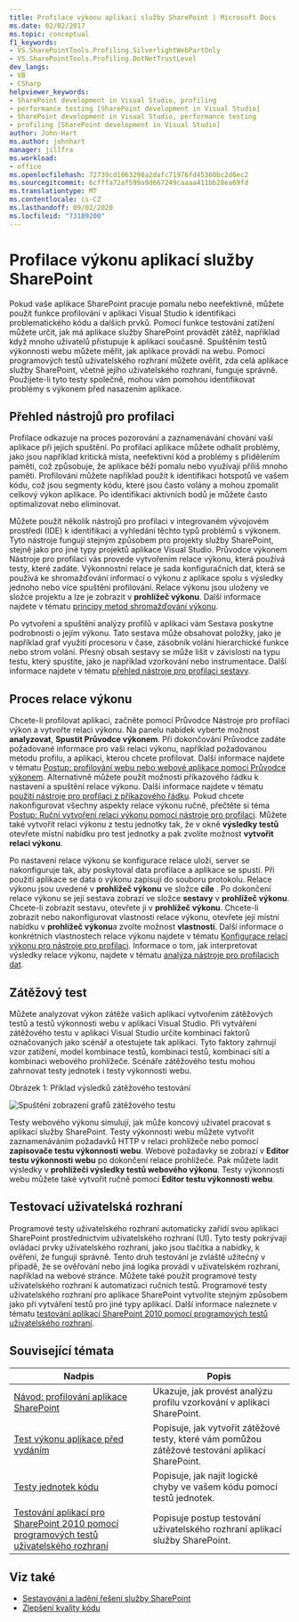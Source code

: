 ```yaml
---
title: Profilace výkonu aplikací služby SharePoint | Microsoft Docs
ms.date: 02/02/2017
ms.topic: conceptual
f1_keywords:
- VS.SharePointTools.Profiling.SilverlightWebPartOnly
- VS.SharePointTools.Profiling.DotNetTrustLevel
dev_langs:
- VB
- CSharp
helpviewer_keywords:
- SharePoint development in Visual Studio, profiling
- performance testing [SharePoint development in Visual Studio]
- SharePoint development in Visual Studio, performance testing
- profiling [SharePoint development in Visual Studio]
author: John-Hart
ms.author: johnhart
manager: jillfra
ms.workload:
- office
ms.openlocfilehash: 72739cd1063298a2dafc71976fd45360bc2d6ec2
ms.sourcegitcommit: 6cfffa72af599a9d667249caaaa411bb28ea69fd
ms.translationtype: MT
ms.contentlocale: cs-CZ
ms.lasthandoff: 09/02/2020
ms.locfileid: "73189200"
---
```

# <a name="profile-the-performance-of-sharepoint-applications"></a>Profilace výkonu aplikací služby SharePoint

Pokud vaše aplikace SharePoint pracuje pomalu nebo neefektivně, můžete použít funkce profilování v aplikaci Visual Studio k identifikaci problematického kódu a dalších prvků. Pomocí funkce testování zatížení můžete určit, jak má aplikace služby SharePoint provádět zátěž, například když mnoho uživatelů přistupuje k aplikaci současně. Spuštěním testů výkonnosti webu můžete měřit, jak aplikace provádí na webu. Pomocí programových testů uživatelského rozhraní můžete ověřit, zda celá aplikace služby SharePoint, včetně jejího uživatelského rozhraní, funguje správně. Použijete-li tyto testy společně, mohou vám pomohou identifikovat problémy s výkonem před nasazením aplikace.

## <a name="profile-tools-overview"></a>Přehled nástrojů pro profilaci

Profilace odkazuje na proces pozorování a zaznamenávání chování vaší aplikace při jejich spuštění. Po profilaci aplikace můžete odhalit problémy, jako jsou například kritická místa, neefektivní kód a problémy s přidělením paměti, což způsobuje, že aplikace běží pomalu nebo využívají příliš mnoho paměti. Profilování můžete například použít k identifikaci hotspotů ve vašem kódu, což jsou segmenty kódu, které jsou často volány a mohou zpomalit celkový výkon aplikace. Po identifikaci aktivních bodů je můžete často optimalizovat nebo eliminovat.

Můžete použít několik nástrojů pro profilaci v integrovaném vývojovém prostředí (IDE) k identifikaci a vyhledání těchto typů problémů s výkonem. Tyto nástroje fungují stejným způsobem pro projekty služby SharePoint, stejně jako pro jiné typy projektů aplikace Visual Studio. Průvodce výkonem Nástroje pro profilaci vás provede vytvořením relace výkonu, která používá testy, které zadáte. Výkonnostní relace je sada konfiguračních dat, která se používá ke shromažďování informací o výkonu z aplikace spolu s výsledky jednoho nebo více spuštění profilování. Relace výkonu jsou uloženy ve složce projektu a lze je zobrazit v **prohlížeč výkonu**. Další informace najdete v tématu [principy metod shromažďování výkonu](../profiling/understanding-performance-collection-methods.md).

Po vytvoření a spuštění analýzy profilů v aplikaci vám Sestava poskytne podrobnosti o jejím výkonu. Tato sestava může obsahovat položky, jako je například graf využití procesoru v čase, zásobník volání hierarchické funkce nebo strom volání. Přesný obsah sestavy se může lišit v závislosti na typu testu, který spustíte, jako je například vzorkování nebo instrumentace. Další informace najdete v tématu [přehled nástroje pro profilaci sestavy](../profiling/performance-report-overview.md).

## <a name="performance-session-process"></a>Proces relace výkonu

Chcete-li profilovat aplikaci, začněte pomocí Průvodce Nástroje pro profilaci výkon a vytvořte relaci výkonu. Na panelu nabídek vyberte možnost **analyzovat**, **Spustit Průvodce výkonem**. Při dokončování Průvodce zadáte požadované informace pro vaši relaci výkonu, například požadovanou metodu profilu, a aplikaci, kterou chcete profilovat. Další informace najdete v tématu [Postup: profilování webu nebo webové aplikace pomocí Průvodce výkonem](../profiling/how-to-collect-performance-data-for-a-web-site.md). Alternativně můžete použít možnosti příkazového řádku k nastavení a spuštění relace výkonu. Další informace najdete v tématu [použití nástroje pro profilaci z příkazového řádku](../profiling/using-the-profiling-tools-from-the-command-line.md). Pokud chcete nakonfigurovat všechny aspekty relace výkonu ručně, přečtěte si téma [Postup: Ruční vytvoření relací výkonu pomocí nástroje pro profilaci](../profiling/how-to-manually-create-performance-sessions.md). Můžete také vytvořit relaci výkonu z testu jednotky tak, že v okně **výsledky testů** otevřete místní nabídku pro test jednotky a pak zvolíte možnost **vytvořit relaci výkonu**.

Po nastavení relace výkonu se konfigurace relace uloží, server se nakonfiguruje tak, aby poskytoval data profilace a aplikace se spustí. Při použití aplikace se data o výkonu zapisují do souboru protokolu. Relace výkonu jsou uvedené v **prohlížeč výkonu** ve složce **cíle** . Po dokončení relace výkonu se její sestava zobrazí ve složce **sestavy** v **prohlížeč výkonu**. Chcete-li zobrazit sestavu, otevřete ji v **prohlížeč výkonu**. Chcete-li zobrazit nebo nakonfigurovat vlastnosti relace výkonu, otevřete její místní nabídku v **prohlížeč výkonu**a zvolte možnost **vlastnosti**. Další informace o konkrétních vlastnostech relace výkonu najdete v tématu [Konfigurace relací výkonu pro nástroje pro profilaci](../profiling/configuring-performance-sessions.md). Informace o tom, jak interpretovat výsledky relace výkonu, najdete v tématu [analýza nástroje pro profilacich dat](../profiling/analyzing-performance-tools-data.md).

## <a name="stress-test"></a>Zátěžový test

Můžete analyzovat výkon zátěže vašich aplikací vytvořením zátěžových testů a testů výkonnosti webu v aplikaci Visual Studio. Při vytváření zátěžového testu v aplikaci Visual Studio určíte kombinaci faktorů označovaných jako scénář a otestujete tak aplikaci. Tyto faktory zahrnují vzor zatížení, model kombinace testů, kombinaci testů, kombinaci sítí a kombinaci webového prohlížeče. Scénáře zátěžového testu mohou zahrnovat testy jednotek i testy výkonnosti webu.

Obrázek 1: Příklad výsledků zátěžového testování

![Spuštění zobrazení grafů zátěžového testu](../sharepoint/media/load-webgraphs.png "Spuštění zobrazení grafů zátěžového testu")

Testy webového výkonu simulují, jak může koncový uživatel pracovat s aplikací služby SharePoint. Testy výkonnosti webu můžete vytvořit zaznamenáváním požadavků HTTP v relaci prohlížeče nebo pomocí **zapisovače testu výkonnosti webu**. Webové požadavky se zobrazí v **Editor testu výkonnosti webu** po dokončení relace prohlížeče. Pak můžete ladit výsledky v **prohlížeči výsledky testů webového výkonu**. Testy výkonnosti webu můžete také vytvořit ručně pomocí **Editor testu výkonnosti webu**.

## <a name="test-user-interfaces"></a>Testovací uživatelská rozhraní

Programové testy uživatelského rozhraní automaticky zařídí svou aplikaci SharePoint prostřednictvím uživatelského rozhraní (UI). Tyto testy pokrývají ovládací prvky uživatelského rozhraní, jako jsou tlačítka a nabídky, k ověření, že fungují správně. Tento druh testování je zvláště užitečný v případě, že se ověřování nebo jiná logika provádí v uživatelském rozhraní, například na webové stránce. Můžete také použít programové testy uživatelského rozhraní k automatizaci ručních testů. Programové testy uživatelského rozhraní pro aplikace SharePoint vytvoříte stejným způsobem jako při vytváření testů pro jiné typy aplikací. Další informace naleznete v tématu [testování aplikací SharePoint 2010 pomocí programových testů uživatelského rozhraní](/visualstudio/test/testing-sharepoint-2010-applications-with-coded-ui-tests?view=vs-2015).

## <a name="related-topics"></a>Související témata

|Nadpis|Popis|
|-----------|-----------------|
|[Návod: profilování aplikace SharePoint](../sharepoint/walkthrough-profiling-a-sharepoint-application.md)|Ukazuje, jak provést analýzu profilu vzorkování v aplikaci SharePoint.|
|[Test výkonu aplikace před vydáním](/azure/devops/test/load-test/run-performance-tests-app-before-release?view=vsts)|Popisuje, jak vytvořit zátěžové testy, které vám pomůžou zátěžové testování aplikací SharePoint.|
|[Testy jednotek kódu](../test/unit-test-your-code.md)|Popisuje, jak najít logické chyby ve vašem kódu pomocí testů jednotek.|
|[Testování aplikací pro SharePoint 2010 pomocí programových testů uživatelského rozhraní](/visualstudio/test/testing-sharepoint-2010-applications-with-coded-ui-tests?view=vs-2015)|Popisuje postup testování uživatelského rozhraní aplikací služby SharePoint.|

## <a name="see-also"></a>Viz také

- [Sestavování a ladění řešení služby SharePoint](../sharepoint/building-and-debugging-sharepoint-solutions.md)
- [Zlepšení kvality kódu](../test/improve-code-quality.md)